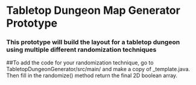 # Tabletop Dungeon Map Generator Prototype
### This prototype will build the layout for a tabletop dungeon using multiple different randomization techniques

##To add the code for your randomization technique, go to TabletopDungeonGenerator/src/main/ and make a copy of \_template.java. Then fill in the randomize() method return the final 2D boolean array.
